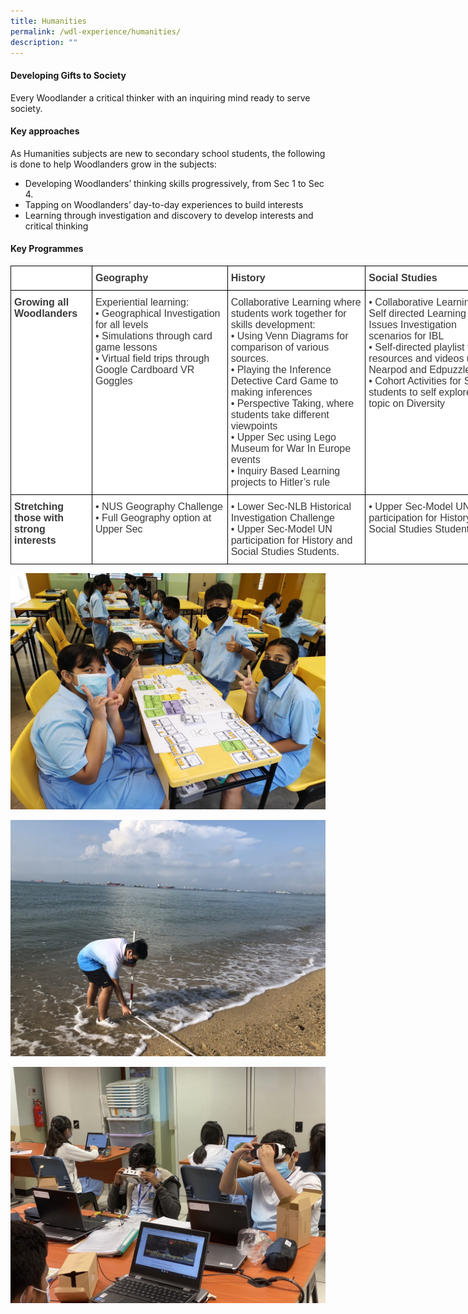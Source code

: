 ```yaml
---
title: Humanities
permalink: /wdl-experience/humanities/
description: ""
---
```

#### Developing Gifts to Society

Every Woodlander a critical thinker with an inquiring mind ready to serve society.

#### Key approaches

As Humanities subjects are new to secondary school students, the following is done to help Woodlanders grow in the subjects:

*   Developing Woodlanders’ thinking skills progressively, from Sec 1 to Sec 4.
*   Tapping on Woodlanders’ day-to-day experiences to build interests
*   Learning through investigation and discovery to develop interests and critical thinking

#### Key Programmes

<style type="text/css">
.tg  {border-collapse:collapse;border-spacing:0;margin:0px auto;}
.tg td{border-color:black;border-style:solid;border-width:1px;font-family:Arial, sans-serif;font-size:14px;
  overflow:hidden;padding:10px 5px;word-break:normal;}
.tg th{border-color:black;border-style:solid;border-width:1px;font-family:Arial, sans-serif;font-size:14px;
  font-weight:normal;overflow:hidden;padding:10px 5px;word-break:normal;}
.tg .tg-oku2{background-color:#FFF;color:#3A3A3A;font-size:16px;text-align:left;vertical-align:top}
.tg .tg-l8if{background-color:#FFF;color:#3A3A3A;font-size:16px;font-weight:bold;text-align:left;vertical-align:top}
</style>
<table class="tg" style="undefined;table-layout: fixed; width: 786px">
<colgroup>
<col style="width: 130px">
<col style="width: 217px">
<col style="width: 221px">
<col style="width: 218px">
</colgroup>
<tbody>
  <tr>
    <td class="tg-l8if"></td>
    <td class="tg-l8if"><span style="font-weight:bold;font-style:inherit">Geography</span></td>
    <td class="tg-l8if"><span style="font-weight:bold;font-style:inherit">History</span></td>
    <td class="tg-l8if"><span style="font-weight:bold;font-style:inherit">Social Studies</span></td>
  </tr>
  <tr>
    <td class="tg-l8if"><span style="font-weight:bold;font-style:inherit">Growing all Woodlanders</span></td>
    <td class="tg-oku2"><span style="font-weight:inherit;font-style:inherit">Experiential learning:</span><br><span style="font-weight:400;font-style:normal">•</span><span style="font-weight:inherit;font-style:inherit"> Geographical Investigation for all levels</span><br><span style="font-weight:400;font-style:normal">•</span><span style="font-weight:inherit;font-style:inherit"> Simulations through card game lessons</span><br><span style="font-weight:400;font-style:normal">•</span><span style="font-weight:inherit;font-style:inherit"> Virtual field trips through Google Cardboard VR Goggles</span></td>
    <td class="tg-oku2"><span style="font-weight:inherit;font-style:inherit">Collaborative Learning where students work together for skills development:</span><br><span style="font-weight:400;font-style:normal">•</span><span style="font-weight:inherit;font-style:inherit"> Using Venn Diagrams for comparison of various sources.</span><br><span style="font-weight:400;font-style:normal">•</span><span style="font-weight:inherit;font-style:inherit"> Playing the Inference Detective Card Game to making inferences</span><br><span style="font-weight:400;font-style:normal">•</span><span style="font-weight:inherit;font-style:inherit"> Perspective Taking, where students take different viewpoints</span><br><span style="font-weight:400;font-style:normal">•</span><span style="font-weight:inherit;font-style:inherit"> Upper Sec using Lego Museum for War In Europe events</span><br><span style="font-weight:400;font-style:normal">•</span><span style="font-weight:inherit;font-style:inherit"> Inquiry Based Learning projects to Hitler’s rule</span></td>
    <td class="tg-oku2"><span style="font-weight:400;font-style:normal">•</span><span style="font-weight:inherit;font-style:inherit"> Collaborative Learning and Self directed Learning to Issues Investigation scenarios for IBL</span><br><span style="font-weight:400;font-style:normal">•</span><span style="font-weight:inherit;font-style:inherit"> Self-directed playlist for ICT resources and videos using Nearpod and Edpuzzle</span><br><span style="font-weight:400;font-style:normal">•</span><span style="font-weight:inherit;font-style:inherit"> Cohort Activities for Sec 3 students to self explore the topic on Diversity</span></td>
  </tr>
  <tr>
    <td class="tg-l8if"><span style="font-weight:bold;font-style:inherit">Stretching those with strong interests</span></td>
    <td class="tg-oku2"><span style="font-weight:400;font-style:normal">•</span><span style="font-weight:inherit;font-style:inherit"> NUS Geography Challenge</span><br><span style="font-weight:400;font-style:normal">•</span><span style="font-weight:inherit;font-style:inherit"> Full Geography option at Upper Sec</span></td>
    <td class="tg-oku2"><span style="font-weight:400;font-style:normal">•</span><span style="font-weight:inherit;font-style:inherit"> Lower Sec-NLB Historical Investigation Challenge</span><br><span style="font-weight:400;font-style:normal">•</span><span style="font-weight:inherit;font-style:inherit"> Upper Sec-Model UN participation for History and Social Studies Students.</span></td>
    <td class="tg-oku2"><span style="font-weight:400;font-style:normal">•</span><span style="font-weight:inherit;font-style:inherit"> Upper Sec-Model UN participation for History and Social Studies Students.</span></td>
  </tr>
</tbody>
</table>

![](/images/hum1.jpg)

![](/images/hum2.jpeg)

![](/images/hum3.jpg)